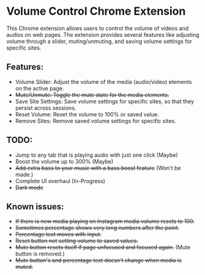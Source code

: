 # Volume Control Chrome Extension
This Chrome extension allows users to control the volume of videos and audios on web pages. The extension provides several features like adjusting volume through a slider, muting/unmuting, and saving volume settings for specific sites.

## Features:
+ Volume Slider: Adjust the volume of the media (audio/video) elements on the active page.
+ ~~Mute/Unmute: Toggle the mute state for the media elements.~~
+ Save Site Settings: Save volume settings for specific sites, so that they persist across sessions.
+ Reset Volume: Reset the volume to 100% or saved value.
+ Remove Sites: Remove saved volume settings for specific sites.

## TODO:
+ Jump to any tab that is playing audio with just one click (Maybe)
+ Boost the volume up to 300% (Maybe)
+ ~~Add extra bass to your music with a bass boost feature~~ (Won't be made.)
+ Complete UI overhaul (In-Progress)
+ ~~Dark mode~~

## Known issues:
+ ~~If there is new media playing on Instagram media volume resets to 100.~~
+ ~~Sometimes percentage shows very long numbers after the point.~~
+ ~~Percentage text moves with input.~~
+ ~~Reset button not setting volume to saved values.~~
+ ~~Mute button resets itself if page unfocused and focused again.~~ (Mute button is removed.)
+ ~~Mute button's and percentage text doesn't change when media is muted.~~